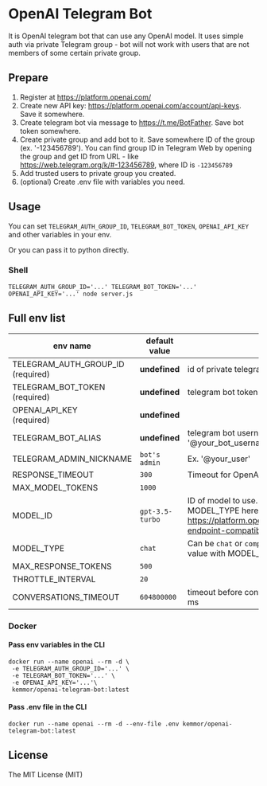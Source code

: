 # OpenAI Telegram Bot

It is OpenAI telegram bot that can use any OpenAI model.
It uses simple auth via private Telegram group - bot will not work with users that are not members of some certain private group.

## Prepare

1. Register at https://platform.openai.com/
2. Create new API key: https://platform.openai.com/account/api-keys. Save it somewhere.
3. Create telegram bot via message to https://t.me/BotFather. Save bot token somewhere.
4. Create private group and add bot to it. Save somewhere ID of the group (ex. '-123456789'). You can find group ID in Telegram Web by opening the group and get ID from URL - like https://web.telegram.org/k/#-123456789, where ID is `-123456789`
5. Add trusted users to private group you created.
6. (optional) Create .env file with variables you need.

## Usage
You can set `TELEGRAM_AUTH_GROUP_ID`, `TELEGRAM_BOT_TOKEN`, `OPENAI_API_KEY` and other variables in your env.

Or you can pass it to python directly.

### Shell
```shell
TELEGRAM_AUTH_GROUP_ID='...' TELEGRAM_BOT_TOKEN='...' OPENAI_API_KEY='...' node server.js
```

## Full env list

|env name|default value|description|
|--------|-----------|-------|
|TELEGRAM_AUTH_GROUP_ID <br> (required)|**undefined**|id of private telegram group. Ex. '-123456789'|
|TELEGRAM_BOT_TOKEN <br> (required)|**undefined**|telegram bot token|
|OPENAI_API_KEY <br> (required)|**undefined**||
|TELEGRAM_BOT_ALIAS|**undefined**|telegram bot username. Ex. '@your_bot_username'|
|TELEGRAM_ADMIN_NICKNAME|`bot's admin`|Ex. '@your_user'|
|RESPONSE_TIMEOUT|`300`|Timeout for OpenAI API response|
|MAX_MODEL_TOKENS|`1000`||
|MODEL_ID|`gpt-3.5-turbo`|ID of model to use. See compatibility with MODEL_TYPE here: https://platform.openai.com/docs/models/model-endpoint-compatibility|
|MODEL_TYPE|`chat`|Can be `chat` or `competition`. You must set this value with MODEL_ID|
|MAX_RESPONSE_TOKENS|`500`||
|THROTTLE_INTERVAL|`20`||
|CONVERSATIONS_TIMEOUT|`604800000`|timeout before conversation will be cleaned, in ms|

### Docker
#### Pass env variables in the CLI
```shell
docker run --name openai --rm -d \
 -e TELEGRAM_AUTH_GROUP_ID='...' \
 -e TELEGRAM_BOT_TOKEN='...' \
 -e OPENAI_API_KEY='...'\
 kemmor/openai-telegram-bot:latest
```
#### Pass .env file in the CLI
```shell
docker run --name openai --rm -d --env-file .env kemmor/openai-telegram-bot:latest
```

## License 
The MIT License (MIT)